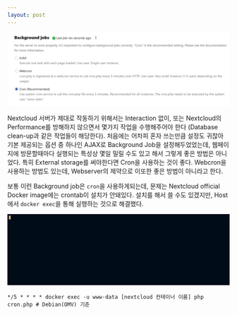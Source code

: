 ```yaml
---
layout: post
---
```


![Nextcloud 화면](img/nextcloud_cron.png)

Nextcloud 서버가 제대로 작동하기 위해서는 Interaction 없이, 또는 Nextcloud의 Performance를 방해하지 않으면서 몇가지 작업을 수행해주어야 한다 (Database clean-up과 같은 작업들이 해당한다). 처음에는 어차피 혼자 쓰는만큼 설정도 귀찮아 기본 제공되는 옵션 중 하나인 AJAX로 Background Job을 설정해두었었는데, 웹페이지에 방문할때마다 실행되는 특성상 몇일 밀릴 수도 있고 해서 그렇게 좋은 방법은 아니었다. 특히 External storage를 써야한다면 Cron을 사용하는 것이 좋다. Webcron을 사용하는 방법도 있는데, Webserver의 제약으로 이또한 좋은 방법이 아니라고 한다.

보통 이런 Background job은 ```cron```을 사용하게되는데, 문제는 Nextcloud official Docker image에는 crontab이 설치가 안돼있다. 설치를 해서 쓸 수도 있겠지만, Host에서 ```docker exec```을 통해 실행하는 것으로 해결했다.

![crontab](img/nextcloud_cron_ascii.gif)

```
*/5 * * * * docker exec -u www-data [nextcloud 컨테이너 이름] php cron.php # Debian(OMV) 기준
```